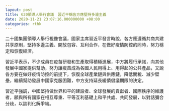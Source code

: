 ```yaml
---
layout: post
title: G20領導人舉行會議　習近平稱各方應堅持多邊主義
date: 2020-11-21 23:07:16.000000000 +08:00
categories: rthk
---
```


二十國集團領導人舉行視像會議，國家主席習近平發言時說，各方應遵循共商共建共享原則，堅持多邊主義、開放包容、互利合作，在做好疫情防控的同時，努力穩定和恢復經濟。

習近平表示，不少成員在疫苗研發和生產取得積極進展，中方將履行承諾，向其他發展中國家提供幫助，努力讓疫苗成為各國人民用得上、用得起的公共產品，又說各方要在做好疫情防控的前提下，恢復全球產業鏈與供應鏈，降低關稅、減少壁壘，繼續幫助發展中國家克服困難，中方支持延長緩債倡議期限的決定。

習近平強調，中國堅持做世界和平的建設者、全球發展的貢獻者、國際秩序的維護者，願與所有國家在相互尊重、平等互利基礎上和平共處、共同發展，以對話彌合分歧，以談判化解爭端。
